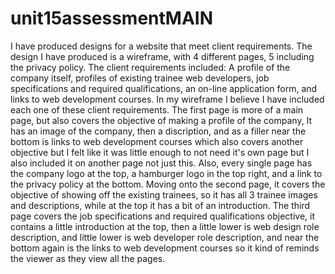 # unit15assessmentMAIN

I have produced designs for a website that meet client requirements. The design I have produced is a wireframe, with 4 different pages, 5 including the privacy policy. The client requirements included: A profile of the company itself, profiles of existing trainee web developers, job specifications and required qualifications, an on-line application form, and links to web development courses. In my wireframe I believe I have included each one of these client requirements. The first page is more of a main page, but also covers the objective of making a profile of the company, It has an image of the company, then a discription, and as a filler near the bottom is links to web development courses which also covers another objective but I felt like it was little enough to not need it's own page but I also included it on another page not just this. Also, every single page has the company logo at the top, a hamburger logo in the top right, and a link to the privacy policy at the bottom. Moving onto the second page, it covers the objective of showing off the existing trainees, so it has all 3 trainee images and descriptions, while at the top it has a bit of an introduction. The third page covers the job specifications and required qualifications objective, it contains a little introduction at the top, then a little lower is web design role description, and little lower is web developer role description, and near the bottom again is the links to web development courses so it kind of reminds the viewer as they view all the pages.
